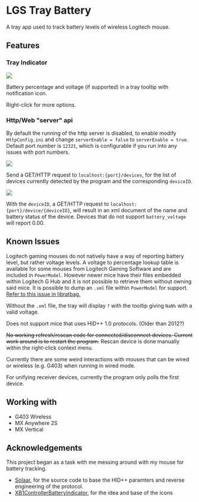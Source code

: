 # LGS Tray Battery
A tray app used to track battery levels of wireless Logitech mouse.

## Features
### Tray Indicator
![](https://i.imgur.com/g5e3jsz.png)

Battery percentage and voltage (if supported) in a tray tooltip with notification icon.

Right-click for more options.

### Http/Web "server" api
By default the running of the http server is disabled, to enable modify `HttpConfig.ini` and change `serverEnable = false` to `serverEnable = true`. Default port number is `12321`, which is configurable if you run into any issues with port numbers. 

![](https://i.imgur.com/IH4YKHl.png)

Send a GET/HTTP request to `localhost:{port}/devices`, for the list of devices currently detected by the program and the corresponding `deviceID`.

![](https://i.imgur.com/hFIlh0o.png)

With the `deviceID`, a GET/HTTP request to `localhost:{port}/device/{deviceID}`, will result in an xml document of the name and battery status of the device. Devices that do not support `battery_voltage` will report 0.00.

## Known Issues
Logitech gaming mouses do not natively have a way of reporting battery level, but rather voltage levels. A voltage to percentage lookup table is available for some mouses from Logitech Gaming Software and are included in `PowerModel`. However newer mice have their files embedded within Logitech G Hub and it is not possible to retrieve them without owning said mice. It is possible to dump an `.xml` file within `PowerModel` for support. [Refer to this issue in libratbag.](https://github.com/libratbag/piper/issues/222#issuecomment-487557251)

Without the `.xml` file, the tray will display `?` with the tooltip giving `NaN%` with a valid voltage.

Does not support mice that uses HID++ 1.0 protocols. (Older than 2012?)

~~No working refresh/rescan code for connected/disconnect devices. Current work around is to restart the program.~~ Rescan device is done manually within the right-click context menu.

Currently there are some weird interactions with mouses that can be wired or wireless (e.g. G403) when running in wired mode.

For unifying receiver devices, currently the program only polls the first device.

## Working with
- G403 Wireless
- MX Anywhere 2S
- MX Vertical

## Acknowledgements
This project began as a task with me messing around with my mouse for battery tracking.

- [Solaar](https://github.com/pwr-Solaar/Solaar), for the source code to base the HID++ paramters and reverse engineering of the protocol.
- [XB1ControllerBatteryIndicator](https://github.com/NiyaShy/XB1ControllerBatteryIndicator), for the idea and base of the icons
